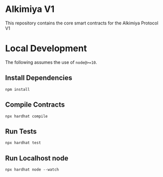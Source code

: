 # Alkimiya V1

This repository contains the core smart contracts for the Alkimiya Protocol V1

# Local Development

The following assumes the use of `node@>=10`.

## Install Dependencies

`npm install`

## Compile Contracts

`npx hardhat compile`

## Run Tests

`npx hardhat test`

## Run Localhost node

`npx hardhat node --watch`